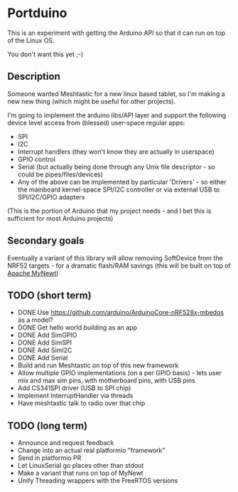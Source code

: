 # Portduino

This is an experiment with getting the Arduino API so that it can run on top of the Linux OS.

You don't want this yet ;-)

## Description

Someone wanted Meshtastic for a new linux based tablet, so I'm making a new new thing (which might be useful for other projects).

I'm going to implement the arduino libs/API layer and support the following device level access from (blessed) user-space regular apps:

- SPI
- I2C
- Interrupt handlers (they won't know they are actually in userspace)
- GPIO control
- Serial (but actually being done through any Unix file descriptor - so could be pipes/files/devices)
- Any of the above can be implemented by particular 'Drivers' - so either the mainboard kernel-space SPI/I2C controller or via external USB to SPI/I2C/GPIO adapters

(This is the portion of Arduino that my project needs - and I bet this is sufficient for most Arduino projects)

## Secondary goals

Eventually a variant of this library will allow removing SoftDevice from the NRF52 targets - for a dramatic flash/RAM savings (this will be built on top of [Apache MyNewt](https://mynewt.apache.org/))

## TODO (short term)

- DONE Use https://github.com/arduino/ArduinoCore-nRF528x-mbedos as a model?
- DONE Get hello world building as an app
- DONE Add SimGPIO
- DONE Add SimSPI
- DONE Add SimI2C
- DONE Add Serial
- Build and run Meshtastic on top of this new framework
- Allow multiple GPIO implementations (on a per GPIO basis) - lets user mix and max sim pins, with motherboard pins, with USB pins
- Add CS341SPI driver (USB to SPI chip)
- Implement InterruptHandler via threads
- Have meshtastic talk to radio over that chip

## TODO (long term)

- Announce and request feedback
- Change into an actual real platformio "framework"
- Send in platformio PR
- Let LinuxSerial go places other than stdout
- Make a variant that runs on top of MyNewt
- Unify Threading wrappers with the FreeRTOS versions
